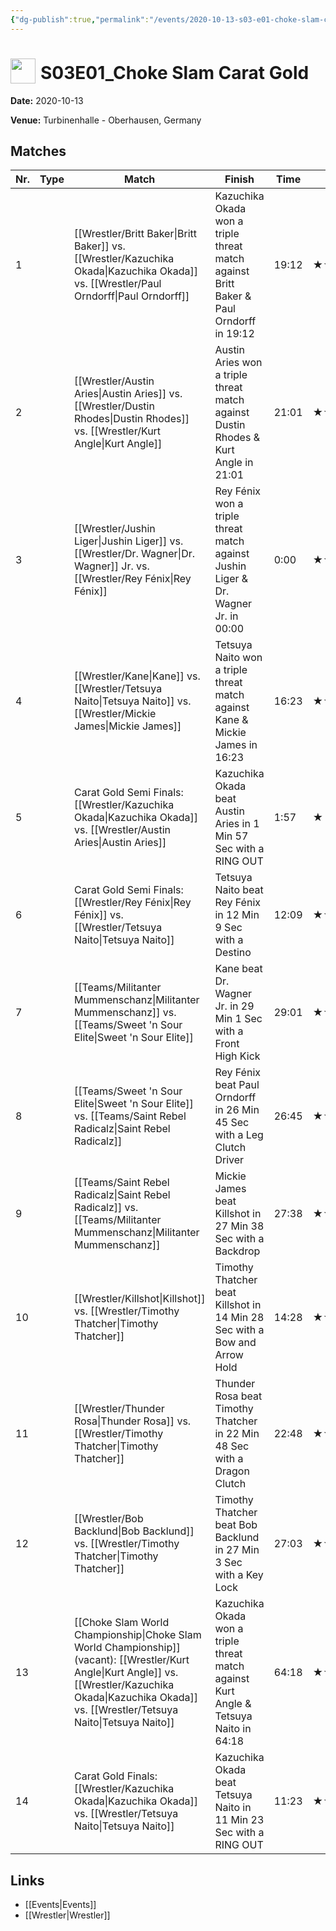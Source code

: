 ```yaml
---
{"dg-publish":true,"permalink":"/events/2020-10-13-s03-e01-choke-slam-carat-gold/","title":"S03E01_Choke Slam Carat Gold","noteIcon":""}
---
```



# <img src="https://github.com/CptSpaulding1980/choke-slam-wrestling/releases/download/images/ChokeSlam.png" width="40" style="vertical-align:bottom; margin-right:8px;">**S03E01_Choke Slam Carat Gold**

**Date:** 2020-10-13

**Venue:** Turbinenhalle - Oberhausen, Germany

## Matches

| Nr. | Type | Match | Finish | Time | Rating | Score |
|-----|------|-------|--------|------|--------|-------|
| 1 |  | [[Wrestler/Britt Baker\|Britt Baker]] vs. [[Wrestler/Kazuchika Okada\|Kazuchika Okada]] vs. [[Wrestler/Paul Orndorff\|Paul Orndorff]] | Kazuchika Okada won a triple threat match against Britt Baker & Paul Orndorff in  19:12 | 19:12 | ★★★★1/2 | 95 |
| 2 |  | [[Wrestler/Austin Aries\|Austin Aries]] vs. [[Wrestler/Dustin Rhodes\|Dustin Rhodes]] vs. [[Wrestler/Kurt Angle\|Kurt Angle]] | Austin Aries won a triple threat match against Dustin Rhodes & Kurt Angle in  21:01 | 21:01 | ★★★★1/2 | 94 |
| 3 |  | [[Wrestler/Jushin Liger\|Jushin Liger]] vs. [[Wrestler/Dr. Wagner\|Dr. Wagner]] Jr. vs. [[Wrestler/Rey Fénix\|Rey Fénix]] | Rey Fénix won a triple threat match against Jushin Liger & Dr. Wagner Jr. in  00:00 | 0:00 | ★★★★★ | 102 |
| 4 |  | [[Wrestler/Kane\|Kane]] vs. [[Wrestler/Tetsuya Naito\|Tetsuya Naito]] vs. [[Wrestler/Mickie James\|Mickie James]] | Tetsuya Naito won a triple threat match against Kane & Mickie James in  16:23 | 16:23 | ★★★1/4 | 73 |
| 5 |  | Carat Gold Semi Finals: [[Wrestler/Kazuchika Okada\|Kazuchika Okada]] vs. [[Wrestler/Austin Aries\|Austin Aries]] | Kazuchika Okada beat Austin Aries in 1 Min 57 Sec with a RING OUT | 1:57 | ★ | 54 |
| 6 |  | Carat Gold Semi Finals: [[Wrestler/Rey Fénix\|Rey Fénix]] vs. [[Wrestler/Tetsuya Naito\|Tetsuya Naito]] | Tetsuya Naito beat Rey Fénix in 12 Min 9 Sec with a Destino | 12:09 | ★★★1/2 | 77 |
| 7 |  | [[Teams/Militanter Mummenschanz\|Militanter Mummenschanz]] vs. [[Teams/Sweet 'n Sour Elite\|Sweet 'n Sour Elite]] | Kane beat Dr. Wagner Jr. in 29 Min 1 Sec with a Front High Kick | 29:01 | ★★★★ | 87 |
| 8 |  | [[Teams/Sweet 'n Sour Elite\|Sweet 'n Sour Elite]] vs. [[Teams/Saint Rebel Radicalz\|Saint Rebel Radicalz]] | Rey Fénix beat Paul Orndorff in 26 Min 45 Sec with a Leg Clutch Driver | 26:45 | ★★★★1/2 | 94 |
| 9 |  | [[Teams/Saint Rebel Radicalz\|Saint Rebel Radicalz]] vs. [[Teams/Militanter Mummenschanz\|Militanter Mummenschanz]] | Mickie James beat Killshot in 27 Min 38 Sec with a Backdrop | 27:38 | ★★★★ | 87 |
| 10 |  | [[Wrestler/Killshot\|Killshot]] vs. [[Wrestler/Timothy Thatcher\|Timothy Thatcher]] | Timothy Thatcher beat Killshot in 14 Min 28 Sec with a Bow and Arrow Hold | 14:28 | ★★★3/4 | 81 |
| 11 |  | [[Wrestler/Thunder Rosa\|Thunder Rosa]] vs. [[Wrestler/Timothy Thatcher\|Timothy Thatcher]] | Thunder Rosa beat Timothy Thatcher in 22 Min 48 Sec with a Dragon Clutch | 22:48 | ★★★★3/4 | 97 |
| 12 |  | [[Wrestler/Bob Backlund\|Bob Backlund]] vs. [[Wrestler/Timothy Thatcher\|Timothy Thatcher]] | Timothy Thatcher beat Bob Backlund in 27 Min 3 Sec with a Key Lock | 27:03 | ★★★★★ | 100 |
| 13 |  | [[Choke Slam World Championship\|Choke Slam World Championship]] (vacant): [[Wrestler/Kurt Angle\|Kurt Angle]] vs. [[Wrestler/Kazuchika Okada\|Kazuchika Okada]] vs. [[Wrestler/Tetsuya Naito\|Tetsuya Naito]] | Kazuchika Okada won a triple threat match against Kurt Angle & Tetsuya Naito in  64:18 | 64:18 | ★★★★★★ | 105 |
| 14 |  | Carat Gold Finals: [[Wrestler/Kazuchika Okada\|Kazuchika Okada]] vs. [[Wrestler/Tetsuya Naito\|Tetsuya Naito]] | Kazuchika Okada beat Tetsuya Naito in 11 Min 23 Sec with a RING OUT | 11:23 | ★★1/2 | 67 |

## Links
- [[Events\|Events]]
- [[Wrestler\|Wrestler]]
